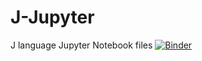 # J-Jupyter
J language Jupyter Notebook files
[![Binder](https://mybinder.org/badge_logo.svg)](https://mybinder.org/v2/gh/tmcguirefl/JBinder.git/HEAD?urlpath=git-pull?repo=https://mybinder.org/v2/gh/tmcguirefl/J-Jupyter.git/HEAD/JNotes.ipynb)
